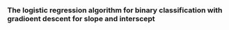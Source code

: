### The logistic regression algorithm for binary classification with gradioent descent for slope and interscept